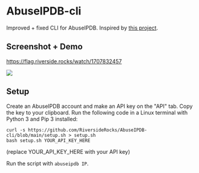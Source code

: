# AbuseIPDB-cli
Improved + fixed CLI for AbuseIPDB. Inspired by [this project](https://github.com/dnhckt/abuseipdb-cli).

## Screenshot + Demo
https://flag.riverside.rocks/watch/1707832457

![](https://cdn.riverside.rocks/a/begonia-aerosteon-girdle.png)

## Setup

Create an AbuseIPDB account and make an API key on the "API" tab. Copy the key to your clipboard. Run the following code in a Linux terminal with Python 3 and Pip 3 installed:

```
curl -s https://github.com/RiversideRocks/AbuseIPDB-cli/blob/main/setup.sh > setup.sh
bash setup.sh YOUR_API_KEY_HERE
```

(replace YOUR_API_KEY_HERE with your API key)

Run the script with `abuseipdb IP`.
